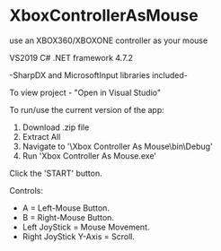 # XboxControllerAsMouse
use an XBOX360/XBOXONE controller as your mouse

VS2019 C# .NET framework 4.7.2

-SharpDX and MicrosoftInput libraries included-

To view project - "Open in Visual Studio"

To run/use the current version of the app:

1. Download .zip file
2. Extract All
3. Navigate to '\Xbox Controller As Mouse\bin\Debug'
4. Run 'Xbox Controller As Mouse.exe'

Click the 'START' button.

Controls:
- A = Left-Mouse Button.
- B = Right-Mouse Button.
- Left JoyStick = Mouse Movement.
- Right JoyStick Y-Axis = Scroll.
